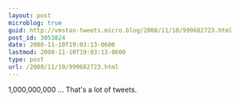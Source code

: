 ```yaml
---
layout: post
microblog: true
guid: http://vmstan-tweets.micro.blog/2008/11/10/999682723.html
post_id: 3053824
date: 2008-11-10T19:03:13-0600
lastmod: 2008-11-10T19:03:13-0600
type: post
url: /2008/11/10/999682723.html
---
```

1,000,000,000 ... That's a lot of tweets.
